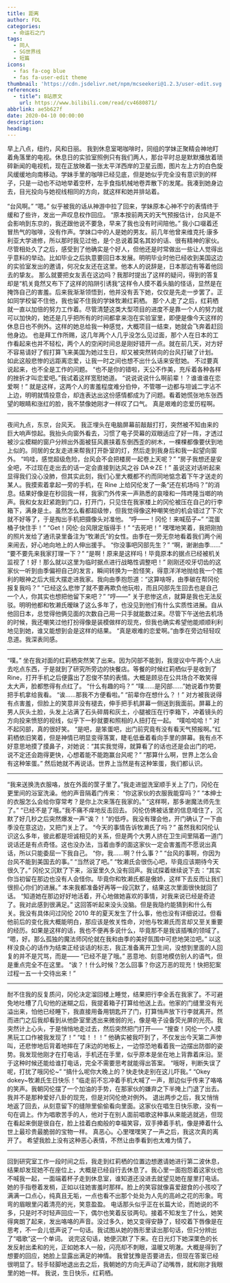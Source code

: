 ```yaml
---
title: 距离
author: FDL
categories:
  - 命运石之门
tags: 
  - 同人
  - SG世界线
  - 短篇
icons:
  - fas fa-cog blue
  - fas fa-user-edit theme
thumbnail: 'https://cdn.jsdelivr.net/npm/mcseekeri@1.2.3/user-edit.svg'
references:
  - title": B站原文
    url: https://www.bilibili.com/read/cv4680871/
abbrlink: ae5b627f
date: 2020-04-10 00:00:00
description:
headimg:
---
```


早上八点，纽约，风和日丽。
我到休息室喝咖啡时，同组的学妹正聚精会神地盯着角落里的电视。休息日的实验室照例只有我们两人，那台平时总是默默播放着琐碎新闻的电视机，现在正放映着一张太平洋西岸的卫星云图，图片左上方的白色旋风缓缓地向南移动。学妹手里的咖啡已经见底，但是她似乎完全没有意识到的样子，只是一动也不动地举着空杯，左手食指机械地卷弄散下的发尾。我凑到她身边去，目光投向与她视线相同的方向，就这样和她并排站着。

<!-- more -->

“台风啊。”
“嗯。”
似乎被我的话从神游中拉了回来，学妹原本心神不宁的表情终于缓和了些许，发出一声叹息权作回应。
“原本按前两天的天气预报估计，台风是不会影响到东京的，我还跟他说不要急，早来了我也没有时间陪他。”
我小口啜着还冒热气的咖啡，没有作声。学妹口中的人是她的男友。前几年他曾来维克托·康多利亚大学进修，所以那时我见过他，是个总说着莫名其妙的话、很有精神的家伙。尽管相处久了之后，感受到了他确实是个好人，但他还是时常做出一些让人觉得出乎意料的举动。比如毕业之后执意要回日本发展。明明毕业时他已经收到美国这边的实验室发出的邀请，何况女友还在这里。他本人的说辞是，日本那边有等着他回去的挚友。
那么就要把女友丢在这边吗？我那时提出了这样的疑问，得到的答复却是“机关竟然又布下了这样的陷阱引诱我”这样令人摸不着头脑的怪话，显然是在掩饰自己的害羞。后来我渐渐领悟到，他并没有丢下她，仅仅是先走一步罢了。正如同学校留不住他，我也留不住我的学妹牧濑红莉栖。
那个人走了之后，红莉栖就一直以加倍的努力工作着。尽管清楚这类大型项目的进度不是靠一个人的努力就可以加快的，她还是几乎把所有的时间都拿来泡在实验室里，即便是像今天这样的休息日也不例外。这样的她总给我一种感觉，大概项目一结束，她就会飞奔着赶回他身边。
也是拜工作所赐，这几年两个人几乎没怎么见过面，那个人在日本的工作看起来也并不轻松，两个人的空闲时间总是刚好错开一点。就在前几天，对方好不容易请好了假打算飞来美国为她过生日，却又被突然转向的台风打破了计划。
如此这般悲惨的远距离恋爱，让我一时之间也想不出什么话来安慰她。
不过要真说起来，也不全是工作的问题。
“也不是你的错啦，天公不作美，充斥着各种各样的挫折才叫恋爱吧。”我试着这样宽慰她道。
“说说说说什么啊前辈！？谁谁谁在恋爱啊！”
就是这样，这两个人的害羞程度难分伯仲，不管哪一边都与坦诚二字沾不上边，明明就情投意合，却连表达出这份感情都成为了问题。看着她慌张地东张西望的眼睛和涨红的脸，我不禁像她刚才一样叹了口气。
真是艰难的恋爱历程啊。

---

夜间九点，东京，台风天。
我正埋头在电脑屏幕前敲敲打打，突然被不知由来的巨大响声惊起。我抬头向窗外看去，习惯了电子荧幕的双眼适应了好一阵，才透过被沙尘模糊的窗户分辨出外面被狂风裹挟着东倒西歪的树木，一棵棵都像要伏到地上似的。同居的女友走进来帮我打开卧室的灯，然后走到我身后和我一起望向窗外。
“呜哇，感觉超级危险，台风会不会把楼房一起卷上天呢？”
“房子我想还是安全吧，不过现在走出去的话一定会直接到达风之谷 DA☆ZE！”
虽说这对话听起来显得我们没心没肺，但其实此刻，我们心里大概都不约而同地惦念着下午才送走的某人。我摸索着拿起一旁的手机，在 Rine 上给冈伦发了一条“还在机场吗？”的消息。结果好像是在秒回我一样，我家门外传来一声熟悉的哀嚎和一阵咚隆当啷的响声。我和女友赶紧跑到门口，打开门，只见住在我家楼上的冈伦被压在自己的行李箱下，满身是土。虽然怎么看都超级惨，但我觉得像这种嘲笑他的机会错过了下次就不好等了，于是掏出手机把摄像头对准他。
“呼——！冈伦！来喊茄子\~”
“混蛋桶子快住手！”
“Get！冈伦·台风限定版得手！”
“去死吧！”
嘿嘿地笑着，我把刚拍的照片发给了通讯录里备注为“牧濑氏”的女性。由季在一旁无奈地看着我们两个闹来闹去，好心地向地上的人伸出援手。
“你没事吧冈部先生？”
“啊，谢谢由季……”
“要不要先来我家打理一下？”
“是啊！原来是这样吗！毕竟原本的据点已经被机关监视了！好！那么就以这里为临时据点进行战略性调整吧！”
刚刚还咬牙切齿的这家伙一听到由季偏袒自己的发言，瞬间转换为一脸怪笑，得意洋洋地抛给我一个胜利的眼神之后大摇大摆走进我家。我向由季抱怨道：“这算啥呀，由季碳在帮冈伦报复我吗？”
“已经这么悲惨了就不要再欺负他玩啦，而且冈部先生回去也是自己一个人，你其实也想把他留下来吧？”
“哼——”
关于悲惨这点，就算是我也无法反驳。明明他都和牧濑氏暧昧了这么多年了，也没见到他们有什么实质性进展。自从他回日本，总觉得他俩见面的次数自己用一只手就能数过来。尽管下午送他去机场的时候，我还嘲笑过他打扮得像是装模做样的现充，但我也确实希望他能顺顺利利地见到她，谁又能想到会是这样的结果。
“真是艰难的恋爱啊。”由季在旁边轻轻叹息道。我深表同感。

---

“噗。”
坐在我对面的红莉栖突然笑了出来。因为冈部不能到，我提议中午两个人出去吃点东西，于是就到了研究所旁边的快餐店。等餐的时候红莉栖似乎是收到了 Rine，打开手机之后便露出了忍俊不禁的表情。大概是顾忌在公共场合不敢笑得太大声，脸都憋得有点红了。
“什么有趣的吗？”
“噗……是冈部……”她说着作势要把手机拿给我看。
“诶……那我不方便看啦。”
“前辈你在想什么？！”
对方被我说得有点害羞，但脸上的笑意并没有褪去，伸手把手机屏幕一侧送到我面前。屏幕上的男人灰头土脸，头发上沾满了石头碎屑和灰土，小腿被压在行李箱下，冲着镜头的方向投来愤怒的视线，似乎下一秒就要和照相的人扭打在一起。
“噗哈哈哈！”
对不起冈部，真的很好笑。
“是吧，是笨蛋吧，出门前究竟有没有看天气预报啊。”红莉栖依旧笑着，但是神情已明显变得落寞，睫毛低垂着看向手里的屏幕。我有点不好意思地摸了摸鼻子，对她说：“其实我觉得，就算看了的话也还是会出门的吧，说不定还会跑得更快，心想着能不能跑赢台风呢？”
“那算什么啊，世界上怎么会有这种笨蛋。”
然后她就不再说话。世界上当然是有这种笨蛋，我们都认识。

---

“我来送换洗衣服咯，放在外面的筐子里了。”我走进盥洗室顺手关上了门，冈伦在更里间的浴室洗澡。他的声音隔着门传来：
“你这家伙的衣服我能穿吗？”
“本绅士的衣服怎么会给你穿常考？是你上次来落在我家的。”
“这样啊，那多谢魔法师先生了。”
“已经不是了哦。”我不痛不痒地反击回去。
冈伦仿佛被话里的信息噎住了，沉默了好几秒之后突然爆发一声“诶？！”的低呼。我没有理会他，开门确认了一下由季没在意这边，又把门关上了。
“今天的事情告诉牧濑氏了吗？”
虽然我和冈伦认识这么多年，彼此都是坦诚相见的关系，但是两个大男人挤在卫生间里隔着一道门说话还是有点奇怪。这也没办法，当着由季的面这家伙一定会害羞而不愿说出真话，所以只能委屈一下我自己。
“你，我……啊？什么事？”
“台风的事啊，你因为台风不能到美国去的事。”
“当然说了吧。”
“牧濑氏会很伤心吧，毕竟应该期待今天很久了。”
冈伦又沉默了下来，浴室里久久没有回声。我试探着继续说下去：“其实你当初留在那边也没有人会怪你。毕竟你和牧濑氏都是傲娇，这样下去反而让我们很担心你们的进展。”
本来我都准备好再等一段沉默了，结果这次里面很快就回了话。
“知道她在那边好好地活着，开心地做她喜欢的事情，对我来说已经是奇迹了。我对此感到很满足。”
这回答听起来没头没脑。但是我隐约能猜到和什么有关。我没有具体问过冈伦 2010 年的夏天发生了什么事，他也没有详细说过。但看他前后的变化我大概能明白，那应该是攸关性命，对他与牧濑氏而言却又至关重要的经历。如果是这样的话，我也不便再多说什么，毕竟那不是我该插嘴的领域了。
“嗯，好。那么孤独的魔法师冈伦就在我和由季的美好氛围中可悲地哭泣吧。”
以这样没良心的话作为结束正经谈话的标志，我正准备离开卫生间，没想到里面的人回复的并不是咒骂，而是——
“已经不是了哦。”
恶意地、刻意地模仿别人的语气，但是重点完全不在这里。
“诶？！什么时候？怎么回事？你这万恶的现充！快把犯案过程一五一十交待出来！”

---

耐不住我的反复质问，冈伦决定溜回楼上睡觉，结果把行李全丢在我家了。不可避免地吐槽了几句他的迷糊之后，我提着箱子打算给他送上去。他家的门缝里没有光溢出来，怕他已经睡下，我直接用备用钥匙开了门，打算悄声放下行李就离开。然而进门之后我却看到从他卧室里透出来微弱的光，像是电子设备荧光屏的光亮。我突然计上心头，于是悄悄地走过去，然后突然把门打开——
“搜查！冈伦一个人摸黑玩工口作被我发现了！”
“哇！！！”
他确实被我吓到了，不仅发出今天第二声惨叫，还悲惨地后背着地摔在了床边的地板上，一边惊恐地看着我一边摆出防御的姿势。我发现他刚才在打电话，手机还在手里，似乎原本是坐在地上背靠着床沿。至于这种时候还能给谁打电话，完全不需要思考就能得出答案。
“哦呀，判断失误了呢，打扰了哦冈伦\~”
“搞什么呢你大晚上的？快走快走别在这儿吓我。”
“Okey dokey\~牧濑氏生日快乐！”临走前不忘冲着手机大喊了一声，那边似乎传来了咯咯的笑声。我朝冈伦摆了一个加油的手势，在那家伙的嫌弃之下半掩上门退了出去。
我并不是那种爱好八卦的现充，但是对冈伦绝对例外。
退出两步之后，我又悄悄地返了回去，从刻意留下的缝隙里偷偷看向里面。这家伙在唱生日快乐歌，没有一句在调上。作为唱歌苦手的人，他对于在别人面前唱歌这种事从来能逃就逃，但现在看起来倒是很自在，脸上挂着白痴般的幸福笑容，双手捧着手机，像是捧着什么世上最珍贵最脆弱的宝物一样。
真恶心。心里嘿嘿笑了一声之后，我这次真的离开了。
希望我脸上没有这种恶心表情，不然让由季看到也太难为情了。

---

回到研究室工作一段时间之后，我走到红莉栖的位置边想邀请她进行第二波休息，结果却发现她不在座位上，大概是已经自行去休息了。我心里一面抱怨着这家伙也不喊我一起，一面端着杯子走到休息室，谁知道还没进去就望见她在屋里打电话。她的手指卷着发梢，正如以往她害羞时那样。脸上的笑容就像喜爱甜食的小孩咬了满满一口点心，纯真且无垢，一点也看不出那个处处为人先的高岭之花的形象。弯弯的眉眼里闪着清亮的光，笑意盈盈。
电话那头似乎正在长篇大论，而她说的不多，只是时不时轻声回应一下，偶尔也笑着反驳两句。接着不知发生了什么，她笑得爽朗了起来，发出咯咯的声音。没过多久，她又变得安静了，轻咬着下唇像是在思考，不一会儿低声说了一句话。我试图从她的唇形里读出那句话，但只分辨出了“唱歌”这一个单词。
说完这句话，她便沉默了下来。在日光灯下她深栗色的长发反射出柔和的光，正如她本人一般，闪亮却不刺眼，温暖又明澈。大概是得到了想要的回应，她脸上显露出满足的神情。
我曾犹豫是否要进去，但现在答案已经很明显了。轻手轻脚地退出去之后，我朝她的方向无声动了动嘴唇，就和刚才我眼里的她一样。
我说，生日快乐，红莉栖。
